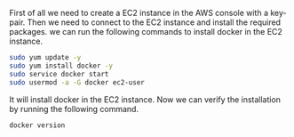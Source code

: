 First of all we need to create a EC2 instance in the AWS console with a key-pair. Then we need to connect to the EC2 instance and install the required packages.
we can run the following commands to install docker in the EC2 instance.

```bash
sudo yum update -y
sudo yum install docker -y
sudo service docker start
sudo usermod -a -G docker ec2-user
```

It will install docker in the EC2 instance. Now we can verify the installation by running the following command.

```bash
docker version
```
